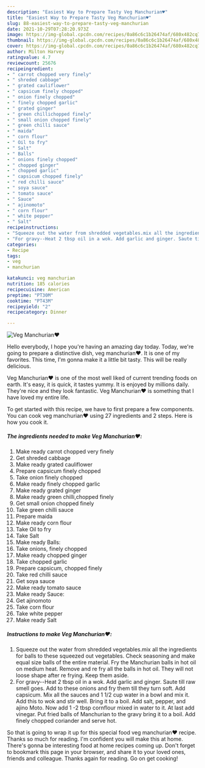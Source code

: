 ```yaml
---
description: "Easiest Way to Prepare Tasty Veg Manchurian♥️"
title: "Easiest Way to Prepare Tasty Veg Manchurian♥️"
slug: 88-easiest-way-to-prepare-tasty-veg-manchurian
date: 2021-10-29T07:28:20.973Z
image: https://img-global.cpcdn.com/recipes/0a86c6c1b26474af/680x482cq70/veg-manchurian♥️-recipe-main-photo.jpg
thumbnail: https://img-global.cpcdn.com/recipes/0a86c6c1b26474af/680x482cq70/veg-manchurian♥️-recipe-main-photo.jpg
cover: https://img-global.cpcdn.com/recipes/0a86c6c1b26474af/680x482cq70/veg-manchurian♥️-recipe-main-photo.jpg
author: Milton Harvey
ratingvalue: 4.7
reviewcount: 25676
recipeingredient:
- " carrot chopped very finely"
- " shreded cabbage"
- " grated cauliflower"
- " capsicum finely chopped"
- " onion finely chopped"
- " finely chopped garlic"
- " grated ginger"
- " green chillichopped finely"
- " small onion chopped finely"
- " green chilli sauce"
- " maida"
- " corn flour"
- " Oil to fry"
- " Salt"
- " Balls"
- " onions finely chopped"
- " chopped ginger"
- " chopped garlic"
- " capsicum chopped finely"
- " red chilli sauce"
- " soya sauce"
- " tomato sauce"
- " Sauce"
- " ajinomoto"
- " corn flour"
- " white pepper"
- " Salt"
recipeinstructions:
- "Squeeze out the water from shredded vegetables.mix all the ingredients for balls to these squeezed out vegetables. Check seasoning and make equal size balls of the entire material. Fry the Manchurian balls in hot oil on medium heat. Remove and re fry all the balls in hot oil. They will not loose shape after re frying. Keep them aside."
- "For gravy--Heat 2 tbsp oil in a wok. Add garlic and ginger. Saute till raw smell goes. Add to these onions and fry them till they turn soft. Add capsicum. Mix all the sauces and 1 1/2 cup water in a bowl and mix it. Add this to wok and stir well. Bring it to a boil. Add salt, pepper, and ajino Moto. Now add 1 -2 tbsp cornflour mixed in water to it. At last add vinegar. Put fried balls of Manchurian to the gravy bring it to a boil. Add finely chopped coriander and serve hot."
categories:
- Recipe
tags:
- veg
- manchurian

katakunci: veg manchurian 
nutrition: 185 calories
recipecuisine: American
preptime: "PT30M"
cooktime: "PT43M"
recipeyield: "2"
recipecategory: Dinner

---
```



![Veg Manchurian♥️](https://img-global.cpcdn.com/recipes/0a86c6c1b26474af/680x482cq70/veg-manchurian♥️-recipe-main-photo.jpg)

Hello everybody, I hope you're having an amazing day today. Today, we're going to prepare a distinctive dish, veg manchurian♥️. It is one of my favorites. This time, I'm gonna make it a little bit tasty. This will be really delicious.

Veg Manchurian♥️ is one of the most well liked of current trending foods on earth. It's easy, it is quick, it tastes yummy. It is enjoyed by millions daily. They're nice and they look fantastic. Veg Manchurian♥️ is something that I have loved my entire life.




To get started with this recipe, we have to first prepare a few components. You can cook veg manchurian♥️ using 27 ingredients and 2 steps. Here is how you cook it.

<!--inarticleads1-->

##### The ingredients needed to make Veg Manchurian♥️:

1. Make ready  carrot chopped very finely
1. Get  shreded cabbage
1. Make ready  grated cauliflower
1. Prepare  capsicum finely chopped
1. Take  onion finely chopped
1. Make ready  finely chopped garlic
1. Make ready  grated ginger
1. Make ready  green chilli,chopped finely
1. Get  small onion chopped finely
1. Take  green chilli sauce
1. Prepare  maida
1. Make ready  corn flour
1. Take  Oil to fry
1. Take  Salt
1. Make ready  Balls:
1. Take  onions, finely chopped
1. Make ready  chopped ginger
1. Take  chopped garlic
1. Prepare  capsicum, chopped finely
1. Take  red chilli sauce
1. Get  soya sauce
1. Make ready  tomato sauce
1. Make ready  Sauce:
1. Get  ajinomoto
1. Take  corn flour
1. Take  white pepper
1. Make ready  Salt




<!--inarticleads2-->

##### Instructions to make Veg Manchurian♥️:

1. Squeeze out the water from shredded vegetables.mix all the ingredients for balls to these squeezed out vegetables. Check seasoning and make equal size balls of the entire material. Fry the Manchurian balls in hot oil on medium heat. Remove and re fry all the balls in hot oil. They will not loose shape after re frying. Keep them aside.
1. For gravy--Heat 2 tbsp oil in a wok. Add garlic and ginger. Saute till raw smell goes. Add to these onions and fry them till they turn soft. Add capsicum. Mix all the sauces and 1 1/2 cup water in a bowl and mix it. Add this to wok and stir well. Bring it to a boil. Add salt, pepper, and ajino Moto. Now add 1 -2 tbsp cornflour mixed in water to it. At last add vinegar. Put fried balls of Manchurian to the gravy bring it to a boil. Add finely chopped coriander and serve hot.




So that is going to wrap it up for this special food veg manchurian♥️ recipe. Thanks so much for reading. I'm confident you will make this at home. There's gonna be interesting food at home recipes coming up. Don't forget to bookmark this page in your browser, and share it to your loved ones, friends and colleague. Thanks again for reading. Go on get cooking!

